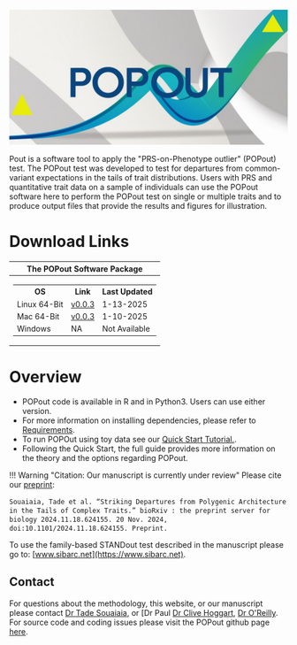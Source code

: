 



 

![Screenshot](img/POPOUT_LOGO_MAIN.jpg) 


Pout is a software tool to apply the "PRS-on-Phenotype outlier" (POPout) test. The POPout test was developed to test for departures from common-variant 
expectations in the tails of trait distributions. Users with PRS and quantitative trait data on a sample of individuals can use the POPout software here to 
perform the POPout test on single or multiple traits and to produce output files that provide the results and figures for illustration.





# Download Links 

|The POPout Software Package|
|--| 
|<table> <tr><th> OS </th><th> Link </th><th> Last Updated  </th></tr>  <tr><td> Linux 64-Bit </td><td> [v0.0.3](https://github.com/tadesouaiaia/POPout/archive/refs/heads/main.zip) </td><td> 1-13-2025 </td></tr>  </th></tr>  <tr><td> Mac 64-Bit </td><td> [v0.0.3](https://github.com/tadesouaiaia/POPout/archive/refs/heads/main.zip) </td><td> 1-10-2025 </td></tr> </th></tr>  <tr><td> Windows </td><td> NA </td><td> Not Available </td></tr> </table>  



# Overview 

- POPout code is available in R and in Python3.  Users can use either version.   
- For more information on installing dependencies, please refer to [Requirements](req_system.md). 
- To run POPOut using toy data see our [Quick Start Tutorial.](quikstart_demo.md).
- Following the Quick Start, the full guide provides more information on the theory and the options regarding POPout. 




!!! Warning "Citation: Our manuscript is currently under review" 
    Please cite our [preprint](https://pubmed.ncbi.nlm.nih.gov/39605697/): 

    Souaiaia, Tade et al. “Striking Departures from Polygenic Architecture in the Tails of Complex Traits.” bioRxiv : the preprint server for biology 2024.11.18.624155. 20 Nov. 2024, doi:10.1101/2024.11.18.624155. Preprint.

To use the family-based STANDout test described in the manuscript please go to: [www.sibarc.net](https://www.sibarc.net). 


## Contact 
For questions about the methodology, this website, or our manuscript
please contact [Dr Tade Souaiaia](mailto:tade.souaiaia@gmail.com), or [Dr Paul
[Dr Clive Hoggart](http://www.pauloreilly.info/), [Dr
O'Reilly](http://www.pauloreilly.info/).  For source code and coding
issues please visit the POPout github page [here](https://github.com/tadesouaiaia/POPOut). 










